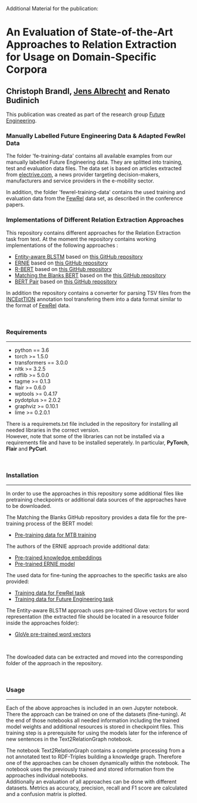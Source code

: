 Additional Material for the publication:

# An Evaluation of State-of-the-Art Approaches to Relation Extraction for Usage on Domain-Specific Corpora
## Christoph Brandl, [Jens Albrecht](https://www.th-nuernberg.de/en/person/albrecht-jens/) and Renato Budinich

This publication was created as part of the research group [Future Engineering](https://www.th-nuernberg.de/einrichtungen-gesamt/fraunhofer-forschungsgruppen/future-engineering/).

### Manually Labelled Future Engineering Data & Adapted FewRel Data

The folder 'fe-training-data' contains all available examples from our manually labelled Future Engineering data. They are splitted into training, test and evaluation data files. The data set is based on articles extracted from [electrive.com](https://www.electrive.com/faq-electrive), a news provider targeting decision-makers, manufacturers and service providers in the e-mobility sector.

In addition, the folder 'fewrel-training-data' contains the used training and evaluation data from the [FewRel](https://www.zhuhao.me/fewrel/) data set, as described in the conference papers.

### Implementations of Different Relation Extraction Approaches

This repository contains different approaches for the Relation Extraction task from text.
At the moment the repository contains working implementations of the following approaches :

* [Entity-aware BLSTM](https://arxiv.org/abs/1901.08163) based on [this GitHub repository](https://github.com/roomylee/entity-aware-relation-classification)
* [ERNIE](https://arxiv.org/abs/1905.07129) based on [this GitHub repository](https://github.com/thunlp/ERNIE)
* [R-BERT](https://arxiv.org/abs/1905.08284) based on [this GitHub repository](https://github.com/mickeystroller/R-BERT)
* [Matching the Blanks BERT](https://arxiv.org/abs/1906.03158) based on the [this GitHub repository](https://github.com/plkmo/BERT-Relation-Extraction)
* [BERT Pair](https://arxiv.org/abs/1910.07124) based on [this GitHub repository](https://github.com/thunlp/FewRel)

In addition the repository contains a converter for parsing TSV files from the [INCEptTION](https://inception-project.github.io/) annotation tool transfering them into a data format similar to the format of [FewRel](https://www.zhuhao.me/fewrel/) data.

&nbsp;

### Requirements

---

* python == 3.6
* torch >= 1.5.0
* transformers == 3.0.0
* nltk >= 3.2.5
* rdflib >= 5.0.0
* tagme >= 0.1.3
* flair >= 0.6.0
* wptools >= 0.4.17
* pydotplus >= 2.0.2
* graphviz >= 0.10.1
* lime >= 0.2.0.1

There is a requiremets.txt file included in the repository for installing all needed libraries in the correct version.  
However, note that some of the libraries can not be installed via a requirements file and have to be installed seperately. In particular, **PyTorch**, **Flair** and **PyCurl**.

&nbsp;

### Installation

---

In order to use the approaches in this repository some additional files like pretraining checkpoints or additional data sources of the approaches have to be downloaded.

The Matching the Blanks GitHub repository provides a data file for the pre-training process of the BERT model:

* [Pre-training data for MTB training](https://drive.google.com/file/d/1aMiIZXLpO7JF-z_Zte3uH7OCo4Uk_0do/view?usp=sharing)

The authors of the ERNIE approach provide additional data:

* [Pre-trained knowledge embeddings](https://drive.google.com/open?id=14VNvGMtYWxuqT-PWDa8sD0e7hO486i8Y)
* [Pre-trained ERNIE model](https://drive.google.com/open?id=1DVGADbyEgjjpsUlmQaqN6i043SZvHPu5)

The used data for fine-tuning the approaches to the specific tasks are also provided:

* [Training data for FewRel task](https://drive.google.com/file/d/1PsUJJejGVGak--h7bglO34U0ol_7w5fU/view?usp=sharing)
* [Training data for Future Engineering task](https://drive.google.com/file/d/1rfZPmzdhMSeS6DlLPcEUtc20KCQMDnyL/view?usp=sharing)

The Entity-aware BLSTM approach uses pre-trained Glove vectors for word representation (the extracted file should be located in a resource folder inside the approaches folder):

* [GloVe pre-trained word vectors](http://nlp.stanford.edu/data/glove.840B.300d.zip)

&nbsp;

The dowloaded data can be extracted and moved into the corresponding folder of the approach in the repository.

&nbsp;

### Usage

---

Each of the above approaches is included in an own Jupyter notebook. There the approach can be trained on one of the datasets (fine-tuning). At the end of those notebooks all needed information including the trained model weights and additional resources is stored in checkpoint files. This  training step is a prerequisite for using the models later for the inference of new sentences in the Text2RelationGraph notebook.

The notebook Text2RelationGraph contains a complete processing from a not annotated text to RDF-Triples building a knowledge graph. Therefore one of the approaches can be chosen dynamically within the notebook. The notebook uses the previously trained and stored information from the approaches individual notebooks.  
Additionally an evaluation of all approaches can be done with different datasets. Metrics as accuracy, precision, recall and F1 score are calculated and a confusion matrix is plotted.
